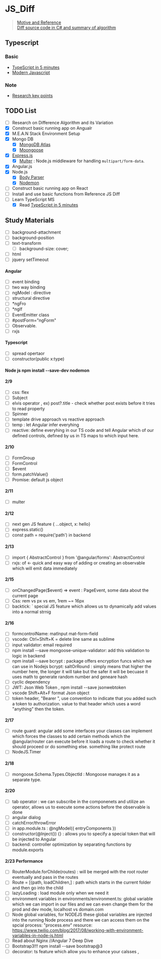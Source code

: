 # JS_Diff
>[Motive and Reference](https://github.com/kpdecker/jsdiff) <br />
>[Diff source code in C# and summary of algorithm](http://www.mathertel.de/Diff/)

## Typescript
### Basic
 - [TypeScript in 5 minutes](https://www.typescriptlang.org/docs/handbook/typescript-in-5-minutes.html)
 - [Modern Javascript](https://javascript.info/)
### Note
 - [Research key points](Note/README.md)

## TODO List
- [ ] Research on Difference Algorithm and its Variation
- [x] Construct basic running app on Angualr 
- [x] M.E.A.N Stack Environment Setup
- [x] Mongo DB
  - [x] [MongoDB Atlas](https://www.mongodb.com/cloud/atlas)
  - [x] [Moongoose](https://mongoosejs.com/)
- [x] [Express.js](https://github.com/expressjs/express)
  - [x] [Multer](https://github.com/expressjs/multer) : Node.js middleware for handling `multipart/form-data`.
- [x] Angular.js
- [x] Node.js
  - [x] [Body Parser](https://www.npmjs.com/package/body-parser)
  - [x] [Nodemon](https://www.npmjs.com/package/nodemon)
- [ ] Construct basic running app on React
- [ ] Install and use basic functions from Reference JS Diff
- [ ] Learn TypeScript MS 
  - [x] Read [TypeScript in 5 minutes](https://www.typescriptlang.org/docs/handbook/typescript-in-5-minutes.html)

## Study Materials
- [ ] background-attachment
- [ ] background-position
- [ ] text-transform
  - [ ] background-size: cover;
- [ ] html <footer>
- [ ] jquery setTimeout
#### Angular
- [ ] event binding
- [ ] two way binding
- [ ] ngModel : directive
- [ ] structural directive
- [ ] *ngFro
- [ ] *ngIf
- [ ] EventEmitter class
- [ ] #postForm="ngForm"
- [ ] Observable.
- [ ] rxjs
#### Typescript
- [ ] spread opertaor
- [ ] constructor(public x:type)
#### Node js npm install --save-dev nodemon
#### 2/9
- [ ] css: flex
- [ ] Subject
- [ ] elvis operator , ex) post?.title - check whether post exists before it tries to read property
- [ ] Spinner
- [ ] template drive approach vs reactive approach
- [ ] temp : let Angular infer everyhing 
- [ ] reactive: define everyhing in our TS code and tell Angular which of our defined controls, defined by us in TS maps to which input here.
#### 2/10
- [ ] FormGroup
- [ ] FormControl
- [ ] $event
- [ ] form.patchValue() 
- [ ] Promise: default js object
#### 2/11
- [ ] multer
#### 2/12
- [ ] next gen JS feature { ...object, x: hello}
- [ ] express.static()
- [ ] const path = require('path') in backend
#### 2/13
- [ ] import { AbstractControl } from '@angular/forms': AbstractControl
- [ ] rxjs: of <- quick and easy way of adding or creating an observable which will emit data immediately
#### 2/15
- [ ] onChangedPage($event) => event : PageEvent, some data about the current page 
- [ ] Css: rem vs px vs em, 1rem ~= 16px
- [ ] backtick: ` special JS feature which allows us to dynamically add values into a normal strnig
#### 2/16
- [ ] formcontrolName: matInput mat-form-field
- [ ] vscode: Ctrl+Shift+K = delete line same as sublime
- [ ] input validator: email required
- [ ] npm install --save mongoose-unique-validator: add this validation to logic in backend
- [ ] npm install --save bcrypt : package offers encryption funcs which we can use in Nodejs bcrypt: saltOrRound : simply means that higher the number here, the longer it will take but the safer it will be becuase it uses math to generate random number and geneare hash
- [ ] cyclic dependency
- [ ] JWT: Json Web Token , npm install --save jsonwebtoken
- [ ] vscode Shift+Alt+F format Json object
- [ ] token header, "Bearer ", use convention to indicate that you added such a token to authorization. value to that header which uses a word "anything" then the token.
#### 2/17
- [ ] route guard: angular add some interfaces your classes can implement which forces the classes to add certain methods which the @angular/router can execute before it loads a route to check whether it should proceed or do something else. something like protect route
- [ ] NodeJS.Timer
#### 2/18
- [ ] mongoose.Schema.Types.ObjectId : Mongoose manages it as a separate type.
#### 2/20
- [ ] tab operator : we can subscribe in the componenets and utilize an operator, allows us to execute some actions before the observable is done
- [ ] angular dialog
- [ ] catchError/throwError
- [ ] in app.module.ts : @ngModel({ entryComponents })
- [ ] constructor(@Inject()) {} : allows you to specify a special token that will be injected to Angular
- [ ] backend: controller optimization by separating functions by module.exports
#### 2/23 Performance
- [ ] RouterModule.forChilde(routes) : will be merged with the root router eventually and pass in the routes
- [ ] Route = [{path, loadChildren,] : path which starts in the current folder and then go into the child
- [ ] lazyLoading : load module only when we need it
- [ ] environment variables in environments/environment.ts: global variable which we can import in our files and we  can even change them for the prod and dev mode, localhost vs domain.com
- [ ] Node global variables, for NODEJS these global variables are injected into the running Node process and there we can access them on the spcial process: "process.env" resource: https://www.twilio.com/blog/2017/08/working-with-environment-variables-in-node-js.html
- [ ] Read about Nginx 
//Angular 7 Deep Dive
- [ ] Bootstrap3!!! npm install --save bootstrap@3
- [ ] decorator: ts feature which allow you to enhance your calsses , 
